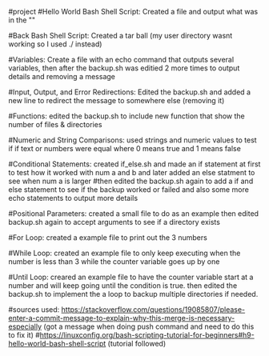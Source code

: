 #project
#Hello World Bash Shell Script: Created a file and output what was in the ""

#Back Bash Shell Script: Created a tar ball (my user directory wasnt working so I used ./ instead)

#Variables: Create a file with an echo command that outputs several variables, then after the backup.sh was editied 2 more times to output details and removing a message

#Input, Output, and Error Redirections: Edited the backup.sh and added a new line to redirect the message to somewhere else (removing it)

#Functions: edited the backup.sh to include new function that show the number of files & directories

#Numeric and String Comparisons: used strings and numeric values to test if if text or numbers were equal where 0 means true and 1 means false

#Conditional Statements: created if_else.sh and made an if statement at first to test how it worked with num a and b and later added an else statment to see when num a is larger
#then edited the backup.sh again to add a if and else statement to see if the backup worked or failed and also some more echo statements to output more details

#Positional Parameters: created a small file to do as an example then edited backup.sh again to accept arguments to see if a directory exists

#For Loop: created a example file to print out the 3 numbers

#While Loop: created an example file to only keep executing when the number is less than 3 while the counter variable goes up by one

#Until Loop: creared an example file to have the counter variable start at a number and will keep going until the condition is true. then edited the backup.sh to implement the a loop to backup multiple directories if needed.

#sources used: https://stackoverflow.com/questions/19085807/please-enter-a-commit-message-to-explain-why-this-merge-is-necessary-especially (got a message when doing push command and need to do this to fix it)
#https://linuxconfig.org/bash-scripting-tutorial-for-beginners#h9-hello-world-bash-shell-script (tutorial followed)
